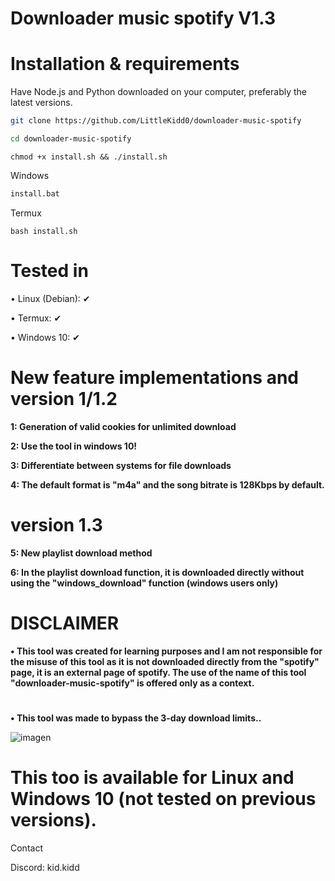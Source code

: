 # Downloader music spotify V1.3

# Installation & requirements

Have Node.js and Python downloaded on your computer, preferably the latest versions.

```bash
git clone https://github.com/LittleKidd0/downloader-music-spotify
```
```bash
cd downloader-music-spotify
```
```
chmod +x install.sh && ./install.sh
```
Windows
```bat
install.bat
```
Termux
```
bash install.sh
```


#
# Tested in
• Linux (Debian): ✔

• Termux: ✔

• Windows 10: ✔

#

# New feature implementations and version 1/1.2
**1: Generation of valid cookies for unlimited download**

**2: Use the tool in windows 10!**

**3: Differentiate between systems for file downloads**

**4: The default format is "m4a" and the song bitrate is 128Kbps by default.**

# version 1.3
**5: New playlist download method**

**6: In the playlist download function, it is downloaded directly without using the "windows_download" function (windows users only)**
#

# DISCLAIMER

**• This tool was created for learning purposes and I am not responsible for the misuse of this tool as it is not downloaded directly from the "spotify" page, it is an external page of spotify. The use of the name of this tool "downloader-music-spotify" is offered only as a context.**
# 
**• This tool was made to bypass the 3-day download limits..**

![imagen](https://github.com/user-attachments/assets/c4779395-7cde-49c0-9426-860dfda19d67)

# This too is available for Linux and Windows 10 (not tested on previous versions).

Contact

Discord: kid.kidd
